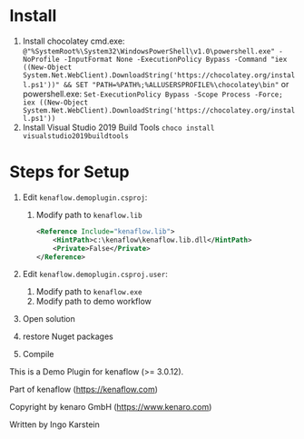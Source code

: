 ﻿# Install

1. Install chocolatey
cmd.exe:
`@"%SystemRoot%\System32\WindowsPowerShell\v1.0\powershell.exe" -NoProfile -InputFormat None -ExecutionPolicy Bypass -Command "iex ((New-Object System.Net.WebClient).DownloadString('https://chocolatey.org/install.ps1'))" && SET "PATH=%PATH%;%ALLUSERSPROFILE%\chocolatey\bin"`
or powershell.exe:
`Set-ExecutionPolicy Bypass -Scope Process -Force; iex ((New-Object System.Net.WebClient).DownloadString('https://chocolatey.org/install.ps1'))`
1. Install Visual Studio 2019 Build Tools
	`choco install visualstudio2019buildtools`

# Steps for Setup

1. Edit `kenaflow.demoplugin.csproj`:
    1. Modify path to `kenaflow.lib` 
		```XML
	    <Reference Include="kenaflow.lib">
			<HintPath>c:\kenaflow\kenaflow.lib.dll</HintPath>
			<Private>False</Private>
		</Reference>
		```
		
1. Edit `kenaflow.demoplugin.csproj.user`:
	1. Modify path to `kenaflow.exe`
	1. Modify path to demo workflow
1. Open solution
1. restore Nuget packages
1. Compile



This is a Demo Plugin for kenaflow (>= 3.0.12).

Part of kenaflow (https://kenaflow.com)

Copyright by kenaro GmbH (https://www.kenaro.com)

Written by Ingo Karstein


